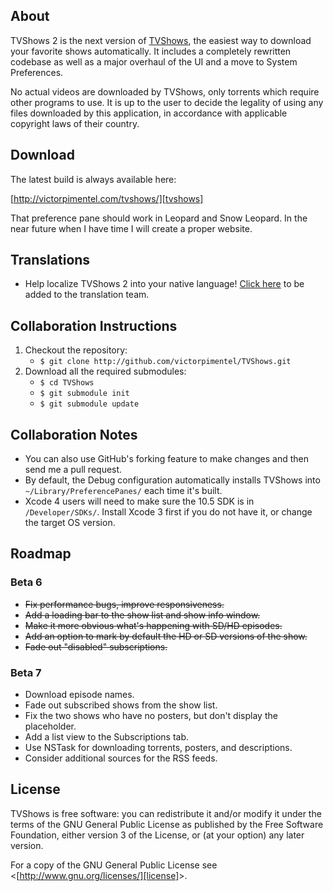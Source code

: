 ## About
TVShows 2 is the next version of [TVShows][tvshows], the easiest way to download your favorite shows automatically. It includes a completely rewritten codebase as well as a major overhaul of the UI and a move to System Preferences.

No actual videos are downloaded by TVShows, only torrents which require other programs to use. It is up to the user to decide the legality of using any files downloaded by this application, in accordance with applicable copyright laws of their country.

## Download

The latest build is always available here:

[http://victorpimentel.com/tvshows/][tvshows]

That preference pane should work in Leopard and Snow Leopard. In the near future when I have time I will create a proper website.

<!-- ## Screenshots
<a href="http://embercode.com/blog/category/tvshows-news/" title="TVShows News">![Show List][preview-1]&nbsp;&nbsp;![Subscriptions][preview-2]&nbsp;&nbsp;![Show Info][preview-3]</a> -->

## Translations
<!--* Help localize TVShows 2 into your native language! [Click here][translate] ([more info][translate-info]) to be added to the translation team.-->
* Help localize TVShows 2 into your native language! [Click here][translate] to be added to the translation team.

## Collaboration Instructions
1. Checkout the repository:
    * `$ git clone http://github.com/victorpimentel/TVShows.git`
1. Download all the required submodules:
    * `$ cd TVShows`
    * `$ git submodule init`
    * `$ git submodule update`

## Collaboration Notes
* You can also use GitHub's forking feature to make changes and then send me a pull request.
* By default, the Debug configuration automatically installs TVShows into `~/Library/PreferencePanes/` each time it's built.
* Xcode 4 users will need to make sure the 10.5 SDK is in `/Developer/SDKs/`. Install Xcode 3 first if you do not have it, or change the target OS version.

## Roadmap
### Beta 6
* <strike>Fix performance bugs, improve responsiveness.</strike>
* <strike>Add a loading bar to the show list and show info window.</strike>
* <strike>Make it more obvious what's happening with SD/HD episodes.</strike>
* <strike>Add an option to mark by default the HD or SD versions of the show.</strike>
* <strike>Fade out "disabled" subscriptions.</strike>

### Beta 7
* Download episode names.
* Fade out subscribed shows from the show list.
* Fix the two shows who have no posters, but don't display the placeholder.
* Add a list view to the Subscriptions tab.
* Use NSTask for downloading torrents, posters, and descriptions.
* Consider additional sources for the RSS feeds.

## License
TVShows is free software: you can redistribute it and/or modify it under the terms of the GNU General Public License as published by the Free Software Foundation, either version 3 of the License, or (at your option) any later version.

For a copy of the GNU General Public License see &lt;[http://www.gnu.org/licenses/][license]&gt;.

[theend]:http://embercode.com/tvshows/the-end.html "Sad News"

[tvshows]:http://victorpimentel.com/tvshows/ "TVShows Website"
[translate]:https://webtranslateit.com/en/projects/874-TVShows/invitation_request "Help Translate TVShows 2"
[translate-info]:http://embercode.com/blog/2010/help-translate-tvshows-2/ "Help Translate TVShows 2"

[preview-1]:http://embercode.com/_tvshows/screenshots/show-list_small.png "TVShows 2: Show List"
[preview-2]:http://embercode.com/_tvshows/screenshots/subscriptions_small.png "TVShows 2: Subscriptions"
[preview-3]:http://embercode.com/_tvshows/screenshots/show-info_small.png "TVShows 2: Show Info Window"

[license]:http://www.gnu.org/licenses/ "GNU General Public License"
